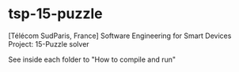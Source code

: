 # tsp-15-puzzle
[Télécom SudParis, France] Software Engineering for Smart Devices Project: 15-Puzzle solver

See inside each folder to "How to compile and run"
